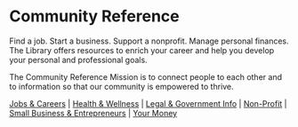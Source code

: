 # Community Reference

Find a job. Start a business. Support a nonprofit. Manage personal finances. The Library offers resources to enrich your career and help you develop your personal and professional goals.

The Community Reference Mission is to connect people to each other and to information so that our community is empowered to thrive.

[Jobs & Careers](/community-reference/job-career)  |  [Health & Wellness](/community-reference/health-wellness)  |  [Legal & Government Info](/community-reference/legal-gov)  |  [Non-Profit](/community-reference/nonprofit)  |  [Small Business & Entrepreneurs](/community-reference/small-business)  |  [Your Money](/community-reference/your-money)
